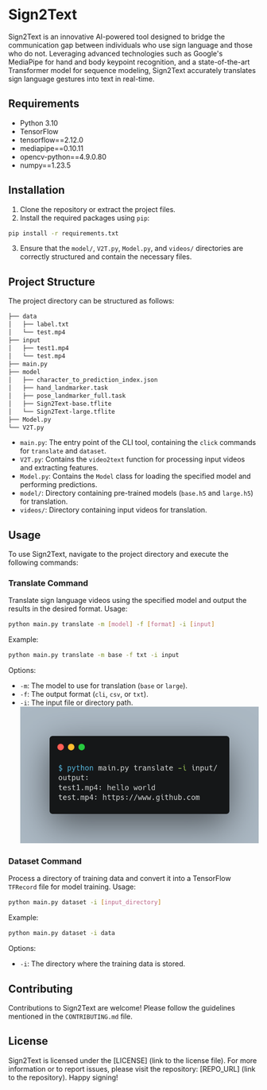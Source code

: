 # Sign2Text
Sign2Text is an innovative AI-powered tool designed to bridge the communication gap between individuals who use sign language and those who do not. Leveraging advanced technologies such as Google's MediaPipe for hand and body keypoint recognition, and a state-of-the-art Transformer model for sequence modeling, Sign2Text accurately translates sign language gestures into text in real-time.
## Requirements
- Python 3.10
- TensorFlow
- tensorflow==2.12.0
- mediapipe==0.10.11
- opencv-python==4.9.0.80
- numpy==1.23.5
## Installation
1. Clone the repository or extract the project files.
2. Install the required packages using `pip`:
```bash
pip install -r requirements.txt
```
3. Ensure that the `model/`, `V2T.py`, `Model.py`, and `videos/` directories are correctly structured and contain the necessary files.
## Project Structure
The project directory can be structured as follows:
```
├── data
│   ├── label.txt
│   └── test.mp4
├── input
│   ├── test1.mp4
│   └── test.mp4
├── main.py
├── model
│   ├── character_to_prediction_index.json
│   ├── hand_landmarker.task
│   ├── pose_landmarker_full.task
│   ├── Sign2Text-base.tflite
│   └── Sign2Text-large.tflite
├── Model.py
└── V2T.py

```
- `main.py`: The entry point of the CLI tool, containing the `click` commands for `translate` and `dataset`.
- `V2T.py`: Contains the `video2text` function for processing input videos and extracting features.
- `Model.py`: Contains the `Model` class for loading the specified model and performing predictions.
- `model/`: Directory containing pre-trained models (`base.h5` and `large.h5`) for translation.
- `videos/`: Directory containing input videos for translation.
## Usage
To use Sign2Text, navigate to the project directory and execute the following commands:
### Translate Command
Translate sign language videos using the specified model and output the results in the desired format.
Usage:
```bash
python main.py translate -m [model] -f [format] -i [input]
```
Example:
```bash
python main.py translate -m base -f txt -i input
```
Options:
- `-m`: The model to use for translation (`base` or `large`).
- `-f`: The output format (`cli`, `csv`, or `txt`).
- `-i`: The input file or directory path.
![alt text](md/output.png)
### Dataset Command
Process a directory of training data and convert it into a TensorFlow `TFRecord` file for model training.
Usage:
```bash
python main.py dataset -i [input_directory]
```
Example:
```bash
python main.py dataset -i data
```
Options:
- `-i`: The directory where the training data is stored.

## Contributing
Contributions to Sign2Text are welcome! Please follow the guidelines mentioned in the `CONTRIBUTING.md` file.
## License
Sign2Text is licensed under the [LICENSE] (link to the license file).
For more information or to report issues, please visit the repository: [REPO_URL] (link to the repository).
Happy signing!
